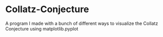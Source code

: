# Collatz-Conjecture
A program I made with a bunch of different ways to visualize the Collatz Conjecture using matplotlib.pyplot
